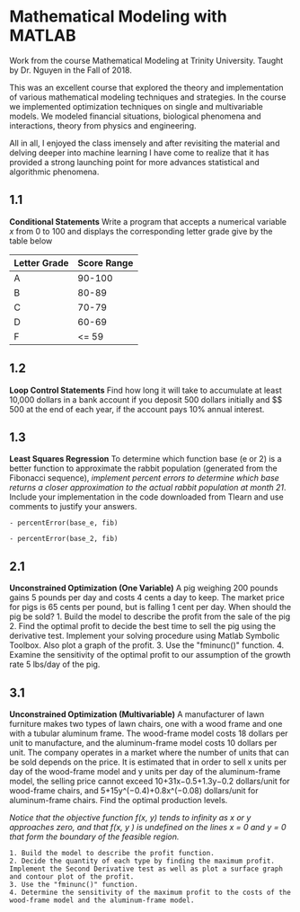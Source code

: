 
# Mathematical Modeling with MATLAB

Work from the course Mathematical Modeling at Trinity University. Taught by Dr. Nguyen in the Fall of 2018.

This was an excellent course that explored the theory and implementation of various mathematical modeling techniques and strategies. In the course we implemented optimization techniques on single and multivariable models. We modeled financial situations, biological phenomena and interactions, theory from physics and engineering. 

All in all, I enjoyed the class imensely and after revisiting the material and delving deeper into machine learning I have come to realize that it has provided a strong launching point for more advances statistical and algorithmic phenomena.

## 1.1

__Conditional Statements__
Write a program that accepts a numerical variable *x* from 0 to 100 and displays the corresponding letter grade give by the table below

| Letter Grade | Score Range |
|---|--------|
| A | 90-100 |
| B | 80-89  |
| C | 70-79  |
| D | 60-69  |
| F | <= 59  |

## 1.2

__Loop Control Statements__
Find how long it will take to accumulate at least 10,000 dollars in a bank account if you deposit 500 dollars initially and $\$ 500 at the end of each year, if the account pays 10% annual interest.

## 1.3

__Least Squares Regression__
To determine which function base (e or 2) is a better function to approximate the rabbit population (generated from the Fibonacci sequence), *implement percent errors to determine which base returns a closer approximation to the actual rabbit population at month 21*. Include your implementation in the code downloaded from Tlearn and use comments to justify your answers.

    - percentError(base_e, fib)

    - percentError(base_2, fib)

## 2.1

__Unconstrained Optimization (One Variable)__
A pig weighing 200 pounds gains 5 pounds per day and costs 4 cents a day to keep. The market price for pigs is 65 cents per pound, but is falling 1 cent per day. When should the pig be sold?
    1. Build the model to describe the profit from the sale of the pig
    2. Find the optimal profit to decide the best time to sell the pig using the derivative test. Implement your solving procedure using Matlab Symbolic Toolbox. Also plot a graph of the profit.
    3. Use the "fminunc()" function.
    4. Examine the sensitivity of the optimal profit to our assumption of the growth rate 5 lbs/day of the pig.

## 3.1

__Unconstrained Optimization (Multivariable)__
A manufacturer of lawn furniture makes two types of lawn chairs, one with a wood frame and one with a tubular aluminum frame. The wood-frame model costs 18 dollars per unit to manufacture, and the aluminum-frame model costs 10 dollars per unit. The company operates in a market where the number of units that can be sold depends on the price. It is estimated that in order to sell x units per day of the wood-frame model and y units per day of the aluminum-frame model, the selling price cannot exceed 10+31x−0.5+1.3y−0.2 dollars/unit for wood-frame chairs, and 5+15y^(−0.4)+0.8x^(−0.08) dollars/unit for aluminum-frame chairs. Find the optimal production levels.

*Notice that the objective function f(x, y) tends to infinity as x  or y  approaches zero, and that f(x, y ) is undefined on the lines x  = 0 and y  = 0 that form the boundary of the feasible region.*

    1. Build the model to describe the profit function.
    2. Decide the quantity of each type by finding the maximum profit. Implement the Second Derivative test as well as plot a surface graph and contour plot of the profit.
    3. Use the "fminunc()" function.
    4. Determine the sensitivity of the maximum profit to the costs of the wood-frame model and the aluminum-frame model.
